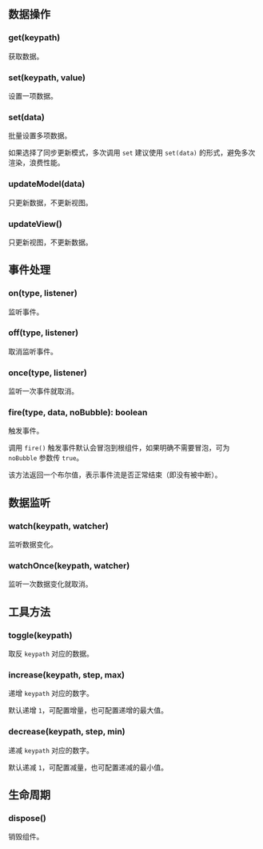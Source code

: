 
## 数据操作

### get(keypath)

获取数据。

### set(keypath, value)

设置一项数据。

### set(data)

批量设置多项数据。

如果选择了同步更新模式，多次调用 `set` 建议使用 `set(data)` 的形式，避免多次渲染，浪费性能。

### updateModel(data)

只更新数据，不更新视图。

### updateView()

只更新视图，不更新数据。

## 事件处理

### on(type, listener)

监听事件。

### off(type, listener)

取消监听事件。

### once(type, listener)

监听一次事件就取消。

### fire(type, data, noBubble): boolean

触发事件。

调用 `fire()` 触发事件默认会冒泡到根组件，如果明确不需要冒泡，可为 `noBubble` 参数传 `true`。

该方法返回一个布尔值，表示事件流是否正常结束（即没有被中断）。

## 数据监听

### watch(keypath, watcher)

监听数据变化。

### watchOnce(keypath, watcher)

监听一次数据变化就取消。

## 工具方法

### toggle(keypath)

取反 `keypath` 对应的数据。

### increase(keypath, step, max)

递增 `keypath` 对应的数字。

默认递增 `1`，可配置增量，也可配置递增的最大值。

### decrease(keypath, step, min)

递减 `keypath` 对应的数字。

默认递减 `1`，可配置减量，也可配置递减的最小值。

## 生命周期

### dispose()

销毁组件。
